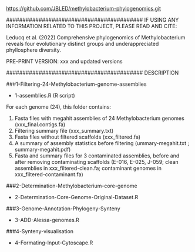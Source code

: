 https://github.com/JBLED/methylobacterium-phylogenomics.git

##########################################
IF USING ANY INFORMATION RELATED TO THIS PROJECT, PLEASE READ AND CITE:

Leducq et al. (2022) Comprehensive phylogenomics of Methylobacterium reveals four evolutionary distinct groups and underappreciated phyllosphere diversity.

PRE-PRINT VERSION: xxx and updated versions

##########################################
DESCRIPTION

###1-Filtering-24-Methylobacterium-genome-assemblies

- 1-assemblies.R (R script)

For each genome (24), this folder contains: 
1) Fasta files with megahit assemblies of 24 Methylobacterium genomes (xxx_final.contigs.fa)
2) Filtering summary file (xxx_summary.txt)
3) Fasta files without filtered scaffolds (xxx_filtered.fa)
4) A summary of assembly statistics before filtering (ummary-megahit.txt ; summary-megahit.pdf)
5) Fasta and summary files for 3 contaminated assemblies, before and after removing contaminating scaffolds (E-016, E-025, J-059; clean assemblies in xxx_filtered-clean.fa; contaminant genomes in xxx_filtered-contaminant.fa)

###2-Determination-Methylobacterium-core-genome

- 2-Determination-Core-Genome-Original-Dataset.R

###3-Genome-Annotation-Phylogeny-Synteny

- 3-ADD-Alessa-genomes.R

###4-Synteny-visualisation

- 4-Formating-Input-Cytoscape.R
